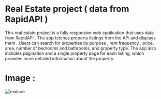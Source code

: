 # Real Estate project ( data from RapidAPI )
This real estate project is a fully responsive web application that uses data from RapidAPI . The app fetches property listings from the API and displays them . Users can search for properties by purpose , rent frequency , price, area, number of bedrooms and bathrooms, and property type. The app also includes pagination and a single property page for each listing, which provides more detailed information about the property.
# Image :
![realaoe](https://github.com/ahmed24666/Modern-Real-Estate/assets/128262500/ee0d7230-c619-4ab9-95b9-93de35dc6627)
